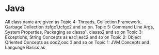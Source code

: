 # Java
All class name are given as 
Topic 4: Threads, Collection Framework, Garbage Collection :tsfgc1,tcfgc2 and so on.
Topic 5: Command Line Args, System Properties, Packaging as classp1, classp2 and so on
Topic 3: Exceptions, String Concepts as  esc1,esc2 and so on
Topic 2: Object Oriented Concepts as ooc2,ooc 3 and so on
Topic 1: JVM Concepts and Language Basics as
